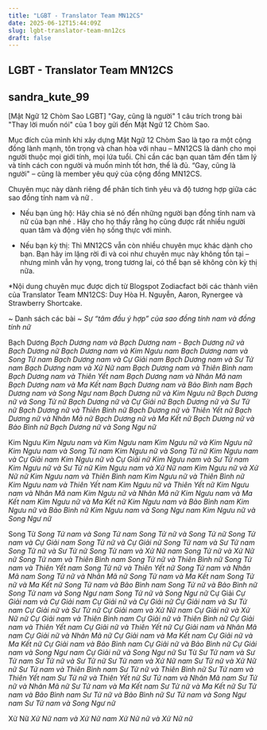 ```yaml
---
title: "LGBT - Translator Team MN12CS"
date: 2025-06-12T15:44:09Z
slug: lgbt-translator-team-mn12cs
draft: false
---
```


## LGBT - Translator Team MN12CS

## sandra_kute_99

[Mật Ngữ 12 Chòm Sao LGBT]
"Gay, cũng là người"
1 câu trích trong bài "Thay lời muốn nói" của 1 boy gửi đến Mật Ngữ 12 Chòm Sao.

Mục đích của mình khi xây dựng Mật Ngữ 12 Chòm Sao là tạo ra một cộng đồng lành mạnh, tôn trọng và chan hòa với nhau – MN12CS là dành cho mọi người thuộc mọi giới tính, mọi lứa tuổi. Chỉ cần các bạn quan tâm đến tâm lý và tính cách con người và muốn mình tốt hơn, thế là
 đủ. “Gay, cũng là người" – cũng là member yêu quý của cộng đồng MN12CS.

Chuyên mục này dành riêng để phân tích tình yêu và độ tương hợp giữa các sao đồng tính nam và nữ .

+ Nếu bạn ủng hộ: Hãy chia sẻ nó đến những người bạn đồng tính nam và nữ của bạn nhé . Hãy cho họ thấy rằng họ cũng được rất nhiều người quan tâm và động viên họ sống thực với mình.

+ Nếu bạn kỳ thị: Thì MN12CS vẫn còn nhiều chuyên mục khác dành cho bạn. Bạn hãy im lặng rời đi và coi như chuyên mục này không tồn tại – nhưng mình vẫn hy vọng, trong tương lai, có thể bạn sẽ không còn kỳ thị nữa.

*Nội dung chuyên mục được dịch từ Blogspot Zodiacfact bởi các thành viên của Translator Team MN12CS: Duy Hòa H. Nguyễn, Aaron, Rynergee và Strawberry Shortcake.

~ Danh sách các bài ~
*Sự “tâm đầu ý hợp” của sao đồng tính nam và đồng tính nữ*

Bạch Dương
*Bạch Dương nam và Bạch Dương nam - Bạch Dương nữ và Bạch Dương nữ*
*Bạch Dương nam và Kim Ngưu nam*
*Bạch Dương nam và Song Tử nam*
*Bạch Dương nam và Cự Giải nam*
*Bạch Dương nam và Sư Tử nam*
*Bạch Dương nam và Xử Nữ nam*
*Bạch Dương nam và Thiên Bình nam*
*Bạch Dương nam và Thiên Yết nam*
*Bạch Dương nam và Nhân Mã nam*
*Bạch Dương nam và Ma Kết nam*
*Bạch Dương nam và Bảo Bình nam*
*Bạch Dương nam và Song Ngư nam*
*Bạch Dương nữ và Kim Ngưu nữ*
*Bạch Dương nữ và Song Tử nữ*
*Bạch Dương nữ và Cự Giải nữ*
*Bạch Dương nữ và Sư Tử nữ*
*Bạch Dương nữ và Thiên Bình nữ*
*Bạch Dương nữ và Thiên Yết nữ*
*Bạch Dương nữ và Nhân Mã nữ*
*Bạch Dương nữ và Ma Kết nữ*
*Bạch Dương nữ và Bảo Bình nữ*
*Bạch Dương nữ và Song Ngư nữ*

Kim Ngưu
*Kim Ngưu nam và Kim Ngưu nam*
*Kim Ngưu nữ và Kim Ngưu nữ*
*Kim Ngưu nam và Song Tử nam*
*Kim Ngưu nữ và Song Tử nữ*
*Kim Ngưu nam và Cự Giải nam*
*Kim Ngưu nữ và Cự Giải nữ*
*Kim Ngưu nam và Sư Tử nam*
*Kim Ngưu nữ và Sư Tử nữ*
*Kim Ngưu nam và Xử Nữ nam*
*Kim Ngưu nữ và Xử Nữ nữ*
*Kim Ngưu nam và Thiên Bình nam*
*Kim Ngưu nữ và Thiên Bình nữ*
*Kim Ngưu nam và Thiên Yết nam*
*Kim Ngưu nữ và Thiên Yết nữ*
*Kim Ngưu nam và Nhân Mã nam*
*Kim Ngưu nữ và Nhân Mã nữ*
*Kim Ngưu nam và Ma Kết nam*
*Kim Ngưu nữ và Ma Kết nữ*
*Kim Ngưu nam và Bảo Bình nam*
*Kim Ngưu nữ và Bảo Bình nữ*
*Kim Ngưu nam và Song Ngư nam*
*Kim Ngưu nữ và Song Ngư nữ*

Song Tử
*Song Tử nam và Song Tử nam*
*Song Tử nữ và Song Tử nữ*
*Song Tử nam và Cự Giải nam*
*Song Tử nữ và Cự Giải nữ*
*Song Tử nam và Sư Tử nam*
*Song Tử nữ và Sư Tử nữ*
*Song Tử nam và Xử Nữ nam*
*Song Tử nữ và Xử Nữ nữ*
*Song Tử nam và Thiên Bình nam*
*Song Tử nữ và Thiên Bình nữ*
*Song Tử nam và Thiên Yết nam*
*Song Tử nữ và Thiên Yết nữ*
*Song Tử nam và Nhân Mã nam*
*Song Tử nữ và Nhân Mã nữ*
*Song Tử nam và Ma Kết nam*
*Song Tử nữ và Ma Kết nữ*
*Song Tử nam và Bảo Bình nam*
*Song Tử nữ và Bảo Bình nữ*
*Song Tử nam và Song Ngư nam*
*Song Tử nữ và Song Ngư nữ*​
Cự Giải
*Cự Giải nam và Cự Giải nam*
*Cự Giải nữ và Cự Giải nữ*
*Cự Giải nam và Sư Tử nam*
*Cự Giải nữ và Sư Tử nữ*
*Cự Giải nam và Xử Nữ nam*
*Cự Giải nữ và Xử Nữ nữ*
*Cự Giải nam và Thiên Bình nam*
*Cự Giải nữ và Thiên Bình nữ*
*Cự Giải nam và Thiên Yết nam*
*Cự Giải nữ và Thiên Yết nữ*
*Cự Giải nam và Nhân Mã nam*
*Cự Giải nữ và Nhân Mã nữ*
*Cự Giải nam và Ma Kết nam*
*Cự Giải nữ và Ma Kết nữ*
*Cự Giải nam và Bảo Bình nam*
*Cự Giải nữ và Bảo Bình nữ*
*Cự Giải nam và Song Ngư nam*
*Cự Giải nữ và Song Ngư nữ*​
Sư Tử
*Sư Tử nam và Sư Tử nam*
*Sư Tử nữ và Sư Tử nữ*
*Sư Tử nam và Xử Nữ nam*
*Sư Tử nữ và Xử Nữ nữ*
*Sư Tử nam và Thiên Bình nam*
*Sư Tử nữ và Thiên Bình nữ*
*Sư Tử nam và Thiên Yết nam*
*Sư Tử nữ và Thiên Yết nữ*
*Sư Tử nam và Nhân Mã nam*
*Sư Tử nữ và Nhân Mã nữ*
*Sư Tử nam và Ma Kết nam*
*Sư Tử nữ và Ma Kết nữ*
*Sư Tử nam và Bảo Bình nam*
*Sư Tử nữ và Bảo Bình nữ*
*Sư Tử nam và Song Ngư nam*
*Sư Tử nam và Song Ngư nữ*

Xử Nữ​
*Xử Nữ nam và Xử Nữ nam*
*Xử Nữ nữ và Xử Nữ nữ*​